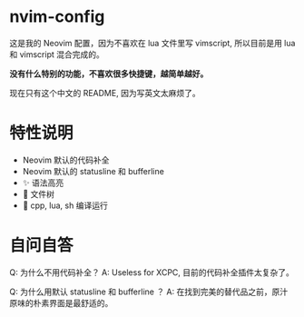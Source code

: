 # nvim-config

这是我的 Neovim 配置，因为不喜欢在 lua 文件里写 vimscript, 所以目前是用 lua 和 vimscript 混合完成的。

**没有什么特别的功能，不喜欢很多快捷键，越简单越好。**

现在只有这个中文的 README, 因为写英文太麻烦了。

# 特性说明

- Neovim 默认的代码补全 
- Neovim 默认的 statusline 和 bufferline 
- ✨ 语法高亮
- 🌲 文件树
- 🚀 cpp, lua, sh 编译运行

# 自问自答

Q: 为什么不用代码补全？
A: Useless for XCPC, 目前的代码补全插件太复杂了。

Q: 为什么用默认 statusline 和 bufferline ？
A: 在找到完美的替代品之前，原汁原味的朴素界面是最舒适的。
